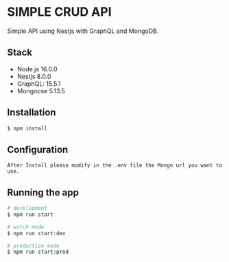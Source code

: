 # SIMPLE CRUD API

Simple API using Nestjs with GraphQL and MongoDB.

## Stack

* Node.js 16.0.0
* Nestjs 8.0.0
* GraphQL: 15.5.1
* Mongoose 5.13.5


## Installation

```bash
$ npm install
```

## Configuration

```
After Install please modify in the .env file the Mongo url you want to use.

```

## Running the app

```bash
# development
$ npm run start

# watch mode
$ npm run start:dev

# production mode
$ npm run start:prod
```


